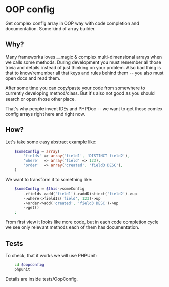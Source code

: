 # OOP config

Get complex config array in OOP way with code completion and documentation. Some kind of array builder.

## Why?

Many frameworks loves __magic & complex multi-dimensional arrays when we calls some methods.
During development you must remember all those trivia and details instead of just thinking on your problem.
Also bad thing is that to know/remember all that keys and rules behind them -- you also must open docs and
read them.

After some time you can copy/paste your code from somewhere to currently developing method/class. But it's also
not good as you should search or open those other place.

That's why people invent IDEs and PHPDoc -- we want to get those comlex config arrays right here and right now.

## How?

Let's take some easy abstract example like:

```php
    $someConfig = array(
        'fields' => array('field1', 'DISTINCT field2'),
        'where'  => array('field' => 123),
        'order'  => array('created', 'field3 DESC'),
    )
```

We want to transform it to something like:

```php
    $someConfig = $this->someConfig
        ->fields->add('field1')->addDistinct('field2')->up
        ->where->fieldIs('field', 123)->up
        ->order->add('created', 'field3 DESC')->up
        ->get()
    ;
```

From first view it looks like more code, but in each code completion cycle we see only relevant methods
each of them has documentation.

## Tests

To check, that it works we will use PHPUnit:

```bash
    cd $oopconfig
    phpunit
```

Details are inside tests/OopConfig.